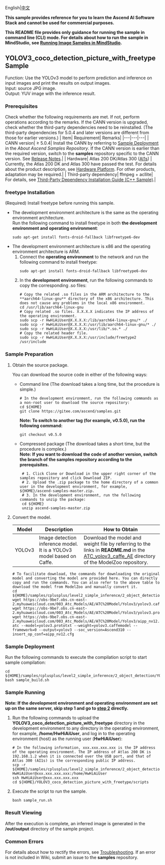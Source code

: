 English|[中文](README_CN.md)

**This sample provides reference for you to learn the Ascend AI Software Stack and cannot be used for commercial purposes.**

**This README file provides only guidance for running the sample in command line (CLI) mode. For details about how to run the sample in MindStudio, see [Running Image Samples in MindStudio](https://gitee.com/ascend/samples/wikis/Mindstudio%E8%BF%90%E8%A1%8C%E5%9B%BE%E7%89%87%E6%A0%B7%E4%BE%8B?sort_id=3164874).**

## YOLOV3_coco_detection_picture_with_freetype Sample

Function: Use the YOLOv3 model to perform prediction and inference on input images and print the results on output images.   
Input: source JPG image.   
Output: YUV image with the inference result.

### Prerequisites
Check whether the following requirements are met. If not, perform operations according to the remarks. If the CANN version is upgraded, check whether the third-party dependencies need to be reinstalled. (The third-party dependencies for 5.0.4 and later versions are different from those for earlier versions.)
| Item| Requirement| Remarks|
|---|---|---|
| CANN version| ≥ 5.0.4| Install the CANN by referring to [Sample Deployment](https://gitee.com/ascend/samples#%E5%AE%89%E8%A3%85) in the *About Ascend Samples Repository*. If the CANN version is earlier than the required version, switch to the **samples** repository specific to the CANN version. See [Release Notes](https://gitee.com/ascend/samples/blob/master/README.md).|
| Hardware| Atlas 200 DK/Atlas 300 ([AI1s](https://support.huaweicloud.com/en-us/productdesc-ecs/ecs_01_0047.html#ecs_01_0047__section78423209366)) | Currently, the Atlas 200 DK and Atlas 300 have passed the test. For details about the product description, see [Hardware Platform](https://ascend.huawei.com/en/#/hardware/product). For other products, adaptation may be required.|
| Third-party dependency| ffmpeg + acllite| For details, see [Third-Party Dependency Installation Guide (C++ Sample)](../../../environment).|

### freetype Installation
(Required) Install freetype before running this sample.
- The development environment architecture is the same as the operating environment architecture.   
  Run the following command to install freetype in both **the development environment and operating environment**:
  ```
  sudo apt-get install fonts-droid-fallback libfreetype6-dev
  ```
- The development environment architecture is x86 and the operating environment architecture is ARM.
  1. Connect the **operating environment** to the network and run the following command to install freetype:
      ```
      sudo apt-get install fonts-droid-fallback libfreetype6-dev
      ```
  2. In the **development environment**, run the following commands to copy the corresponding .so files:
      ```
      # Copy the related .so files in the ARM architecture to the **aarch64-linux-gnu** directory of the x86 architecture. This does not cause any problems in the local x86 environment.
      cd /usr/lib/aarch64-linux-gnu
      # Copy related .so files. X.X.X.X indicates the IP address of the operating environment.
      sudo scp -r HwHiAiUser@X.X.X.X:/lib/aarch64-linux-gnu/* ./
      sudo scp -r HwHiAiUser@X.X.X.X:/usr/lib/aarch64-linux-gnu/* ./
      sudo scp -r HwHiAiUser@X.X.X.X:/usr/lib/*.so.* ./
      # Copy the related header file.
      sudo scp -r HwHiAiUser@X.X.X.X:/usr/include/freetype2 /usr/include
      ```
### Sample Preparation

1. Obtain the source package.

   You can download the source code in either of the following ways:  
    - Command line (The download takes a long time, but the procedure is simple.)
       ```    
       # In the development environment, run the following commands as a non-root user to download the source repository:   
       cd ${HOME}     
       git clone https://gitee.com/ascend/samples.git
       ```
       **Note: To switch to another tag (for example, v0.5.0), run the following command:**
       ```
       git checkout v0.5.0
       ```   
    - Compressed package (The download takes a short time, but the procedure is complex.)  
       **Note: If you want to download the code of another version, switch the branch of the samples repository according to the prerequisites.**  
       ``` 
        # 1. Click Clone or Download in the upper right corner of the samples repository and click Download ZIP.   
        # 2. Upload the .zip package to the home directory of a common user in the development environment, for example, ${HOME}/ascend-samples-master.zip.    
        # 3. In the development environment, run the following commands to unzip the package:    
        cd ${HOME}    
        unzip ascend-samples-master.zip
        ```
2. Convert the model.
  
    | **Model** | **Description** | **How to Obtain** |
    |---|---|---|
    |  YOLOv3| Image detection inference model. It is a YOLOv3 model based on Caffe.  |  Download the model and weight file by referring to the links in **README.md** in the [ATC_yolov3_caffe_AE](https://gitee.com/ascend/ModelZoo-TensorFlow/tree/master/TensorFlow/contrib/cv/yolov3/ATC_yolov3_caffe_AE) directory of the ModelZoo repository. |
    ```
    # To facilitate download, the commands for downloading the original model and converting the model are provided here. You can directly copy and run the commands. You can also refer to the above table to download the model from ModelZoo and manually convert it.    
    cd ${HOME}/samples/cplusplus/level2_simple_inference/2_object_detection/YOLOV3_coco_detection_picture_with_freetype/model     
    wget https://obs-9be7.obs.cn-east-2.myhuaweicloud.com/003_Atc_Models/AE/ATC%20Model/Yolov3/yolov3.caffemodel    
    wget https://obs-9be7.obs.cn-east-2.myhuaweicloud.com/003_Atc_Models/AE/ATC%20Model/Yolov3/yolov3.prototxt  
    wget https://obs-9be7.obs.cn-east-2.myhuaweicloud.com/003_Atc_Models/AE/ATC%20Model/Yolov3/aipp_nv12.cfg   
    atc --model=yolov3.prototxt --weight=yolov3.caffemodel --framework=0 --output=yolov3 --soc_version=Ascend310 --insert_op_conf=aipp_nv12.cfg
    ```

### Sample Deployment

Run the following commands to execute the compilation script to start sample compilation:  
```
cd ${HOME}/samples/cplusplus/level2_simple_inference/2_object_detection/YOLOV3_coco_detection_picture_with_freetype/scripts    
bash sample_build.sh
```

### Sample Running

**Note: If the development environment and operating environment are set up on the same server, skip step 1 and go to [step 2](#step_2) directly.**  

1. Run the following commands to upload the **YOLOV3_coco_detection_picture_with_freetype** directory in the development environment to any directory in the operating environment, for example, **/home/HwHiAiUser**, and log in to the operating environment (host) as the running user (**HwHiAiUser**):   
    ```
    # In the following information, xxx.xxx.xxx.xxx is the IP address of the operating environment. The IP address of Atlas 200 DK is 192.168.1.2 when it is connected over the USB port, and that of Atlas 300 (AI1s) is the corresponding public IP address.
    scp -r ${HOME}/samples/cplusplus/level2_simple_inference/2_object_detection/YOLOV3_coco_detection_picture_with_freetype HwHiAiUser@xxx.xxx.xxx.xxx:/home/HwHiAiUser    
    ssh HwHiAiUser@xxx.xxx.xxx.xxx     
    cd ${HOME}/YOLOV3_coco_detection_picture_with_freetype/scripts
    ```

2. <a name="step_2"></a>Execute the script to run the sample.        
    ```
    bash sample_run.sh
    ```

### Result Viewing

After the execution is complete, an inferred image is generated in the **/out/output** directory of the sample project.

### Common Errors
For details about how to rectify the errors, see [Troubleshooting](https://gitee.com/ascend/samples/wikis/%E5%B8%B8%E8%A7%81%E9%97%AE%E9%A2%98%E5%AE%9A%E4%BD%8D/%E4%BB%8B%E7%BB%8D). If an error is not included in Wiki, submit an issue to the **samples** repository.
